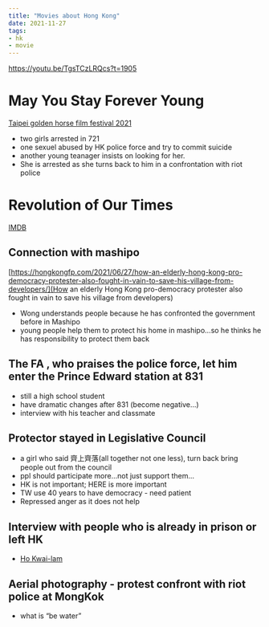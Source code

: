 ```yaml
---
title: "Movies about Hong Kong"
date: 2021-11-27
tags: 
- hk
- movie
---
```


https://youtu.be/TgsTCzLRQcs?t=1905

# May You Stay Forever Young

[Taipei golden horse film festival 2021](https://www.goldenhorse.org.tw/film/programme/films/detail/3117)

* two girls arrested in 721
* one sexuel abused by HK police force and try to commit suicide
* another young teanager insists on looking for her. 
* She is arrested as she turns back to him in a confrontation with riot police

# Revolution of Our Times

[IMDB](https://www.imdb.com/title/tt15049118/)

## Connection with mashipo

[https://hongkongfp.com/2021/06/27/how-an-elderly-hong-kong-pro-democracy-protester-also-fought-in-vain-to-save-his-village-from-developers/](How an elderly Hong Kong pro-democracy protester also fought in vain to save his village from developers)

* Wong understands people because he has confronted the government before in Mashipo
* young people help them to protect his home in mashipo...so he thinks he has responsibility to protect them back

## The FA , who praises the police force, let him enter the Prince Edward station at 831

* still a high school student
* have dramatic changes after 831 (become negative...)
* interview with his teacher and classmate

## Protector stayed in Legislative Council

* a girl who said 齊上齊落(all together not one less), turn back bring people out from the council 
* ppl should participate more...not just support them...
* HK is not important; HERE is more important
* TW use 40 years to have democracy - need patient
* Repressed anger as it does not help

## Interview with people who is already in prison or left HK

* [Ho Kwai-lam](https://twitter.com/kwailamho)

## Aerial photography - protest confront with riot police at MongKok 

* what is “be water”
